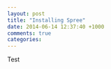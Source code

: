 ```yaml
---
layout: post
title: "Installing Spree"
date: 2014-06-14 12:37:40 +1000
comments: true
categories:
---
```

Test